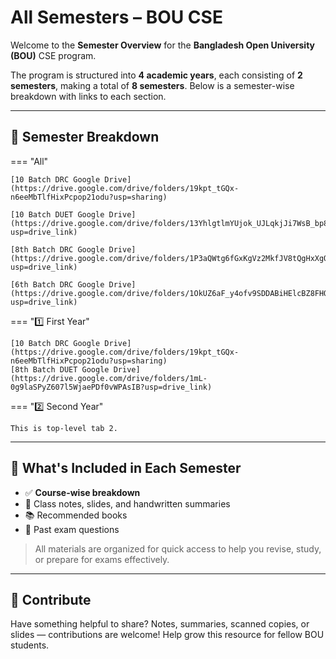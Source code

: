 # All Semesters – BOU CSE

Welcome to the **Semester Overview** for the **Bangladesh Open University (BOU)** CSE program.

The program is structured into **4 academic years**, each consisting of **2 semesters**, making a total of **8 semesters**. Below is a semester-wise breakdown with links to each section.

---

## 📅 Semester Breakdown

=== "All"

    [10 Batch DRC Google Drive](https://drive.google.com/drive/folders/19kpt_tGQx-n6eeMbTlfHixPcpop21odu?usp=sharing)

    [10 Batch DUET Google Drive](https://drive.google.com/drive/folders/13YhlgtlmYUjok_UJLqkjJi7WsB_bp88e?usp=drive_link)

    [8th Batch DRC Google Drive](https://drive.google.com/drive/folders/1P3aQWtg6fGxKgVz2MkfJV8tQgHxXgQXy?usp=drive_link)
    
    [6th Batch DRC Google Drive](https://drive.google.com/drive/folders/1OkUZ6aF_y4ofv9SDDABiHElcBZ8FHOJv?usp=drive_link)

=== "1️⃣ First Year"

    [10 Batch DRC Google Drive](https://drive.google.com/drive/folders/19kpt_tGQx-n6eeMbTlfHixPcpop21odu?usp=sharing)
    [8th Batch DUET Google Drive](https://drive.google.com/drive/folders/1mL-0g9laSPyZ607l5WjaePDf0vWPAsIB?usp=drive_link)


=== "2️⃣ Second Year"

    This is top-level tab 2.

---

## 📘 What's Included in Each Semester

- ✅ **Course-wise breakdown**
- 📄 Class notes, slides, and handwritten summaries
- 📚 Recommended books
- 📝 Past exam questions

> All materials are organized for quick access to help you revise, study, or prepare for exams effectively.

---

## 📣 Contribute

Have something helpful to share? Notes, summaries, scanned copies, or slides — contributions are welcome! Help grow this resource for fellow BOU students.
